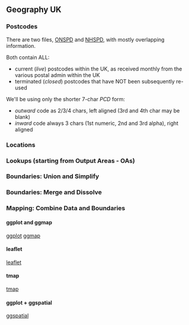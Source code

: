 ## Geography UK


### Postcodes

There are two files, [ONSPD](http://geoportal.statistics.gov.uk/datasets?q=ONS+Postcode+Directory+(ONSPD)+zip&sort_by=updated_at) and [NHSPD](http://geoportal.statistics.gov.uk/datasets?q=NHS+Postcode+Directory+(NHSPD)+full+zip&sort_by=updated_at), with mostly overlapping information.

Both contain ALL:
 - current (*live*) postcodes within the UK, as received monthly from the various postal admin within the UK
 - terminated (*closed*) postcodes that have NOT been subsequently re-used

We'll be using only the shorter 7-char *PCD* form: 
 - *outward* code as 2/3/4 chars, left aligned (3rd and 4th char may be blank)
 - *inward* code always 3 chars (1st numeric, 2nd and 3rd alpha), right aligned


### Locations


### Lookups (starting from Output Areas - OAs)


### Boundaries: Union and Simplify


### Boundaries: Merge and Dissolve


### Mapping: Combine Data and Boundaries

#### ggplot and ggmap 
[ggplot](http://stat405.had.co.nz/ggmap.pdf) 
[ggmap](http://github.com/dkahle/ggmap/) 

#### leaflet
[leaflet](http://rstudio.github.io/leaflet/) 

#### tmap
[tmap](http://github.com/mtennekes/tmap) 

#### ggplot + ggspatial
[ggspatial](http://github.com/paleolimbot/ggspatial) 



